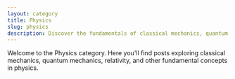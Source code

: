 ```yaml
---
layout: category
title: Physics
slug: physics
description: Discover the fundamentals of classical mechanics, quantum mechanics, and relativity.
---
```


Welcome to the Physics category. Here you'll find posts exploring classical mechanics, quantum mechanics, relativity, and other fundamental concepts in physics.
